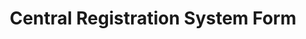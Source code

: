 ---
title: Central Registration System Form
redirect_to: https://docs.google.com/forms/d/e/1FAIpQLSeIAlQ1ybHkXlTk2bIBwoLGJMPx729tI-hLfTDFAghTHUTnLQ/viewform?usp=sf_link
redirect_from: 
  - /CRS
  - /crs
---